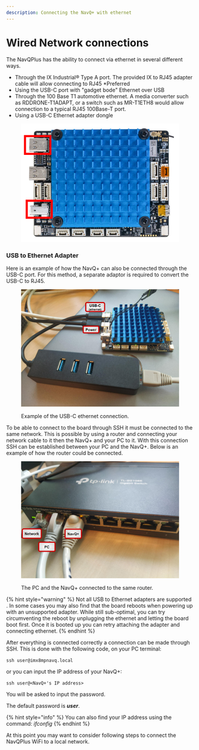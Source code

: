```yaml
---
description: Connecting the NavQ+ with ethernet
---
```


# Wired Network connections

The NavQPlus has the ability to connect via ethernet in several different ways.&#x20;

* Through the IX Industrial® Type A port. The provided IX to RJ45 adapter cable will allow connecting to RJ45  \*Preferred
* Using the USB-C port with "gadget bode" Ethernet over USB
* Through the 100 Base T1 automotive ethernet. A media converter such as RDDRONE-T1ADAPT, or a switch such as MR-T1ETH8 would allow connection to a typical RJ45 100Base-T port.
* Using a USB-C Ethernet adapter dongle

<figure><img src="../../.gitbook/assets/image (21).png" alt=""><figcaption></figcaption></figure>



### USB to Ethernet Adapter

Here is an example of how the NavQ+ can also be connected through the USB-C port. For this method, a separate adaptor is required to convert the USB-C to RJ45.&#x20;

<figure><img src="../../.gitbook/assets/image (9).png" alt=""><figcaption><p>Example of the USB-C ethernet connection.</p></figcaption></figure>

To be able to connect to the board through SSH it must be connected to the same network. This is possible by using a router and connecting your network cable to it then the NavQ+ and your PC to it. With this connection SSH can be established between your PC and the NavQ+. Below is an example of how the router could be connected.

<figure><img src="../../.gitbook/assets/image (18).png" alt=""><figcaption><p>The PC and the NavQ+ connected to the same router.</p></figcaption></figure>

{% hint style="warning" %}
Not all USB to Ethernet adapters are supported . In some cases you may also find that the board reboots when powering up with an unsupported adapter. While still sub-optimal, you can try circumventing the reboot by unplugging the ethernet and letting the board boot first. Once it is booted up you can retry attaching the adapter and connecting ethernet.
{% endhint %}

After everything is connected correctly a connection can be made through SSH. This is done with the following code, on your PC terminal:

```
ssh user@imx8mpnavq.local
```

or you can input the IP address of your NavQ+:

```
ssh user@<NavQ+'s IP address>
```

You will be asked to input the password.&#x20;

The default password is _**user**_.

{% hint style="info" %}
You can also find your IP address using the command: _ifconfig_&#x20;
{% endhint %}

At this point you may want to consider following steps to connect the NavQPlus WiFi to a local network.&#x20;
